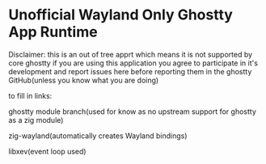 # Unofficial Wayland Only Ghostty App Runtime

Disclaimer: this is an out of tree apprt which means it is not supported by core ghostty if you are using this application you agree to participate in it's development and report issues here before reporting them in the ghostty GitHub(unless you know what you are doing)

to fill in links:

ghostty module branch(used for know as no upstream support for ghostty as a zig module)

zig-wayland(automatically creates Wayland bindings)

libxev(event loop used)
